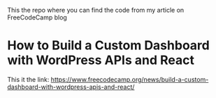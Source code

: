 This the repo where you can find the code from my article on FreeCodeCamp blog

# How to Build a Custom Dashboard with WordPress APIs and React

This it the link: https://www.freecodecamp.org/news/build-a-custom-dashboard-with-wordpress-apis-and-react/
